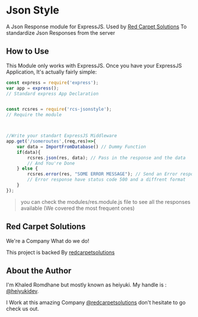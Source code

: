# Json Style

A Json Response module for ExpressJS. Used by [Red Carpet Solutions](https://github.com/redcarpetsolutions) To standardize Json Responses from the server

## How to Use

This Module only works with ExpressJS.
Once you have your ExpressJS Application,
It's actually fairly simple:

```javascript
const express = require('express');
var app = express();
// Standard express App Declaration


const rcsres = require('rcs-jsonstyle');
// Require the module



//Write your standart ExpressJS Middleware
app.get('/someroutes',(req,res)=>{
    var data = ImportFromDatabase() // Dummy Function
    if(data){
        rcsres.json(res, data); // Pass in the response and the data
        // And You're Done
    } else {
        rcsres.error(res, "SOME ERROR MESSAGE"); // Send an Error response
        // Error response have status code 500 and a diffrent format
    }
});

```

> you can check the modules/res.module.js file to see all the responses available (We covered the most frequent ones)


## Red Carpet Solutions

We're a Company What do we do!

This project is backed By [redcarpetsolutions](https://github.com/redcarpetsolutions)

## About the Author
I'm Khaled Romdhane but mostly known as heiyuki.
My handle is : [@heiyukidev](https://github.com/heiyukidev).

I Work at this amazing Company [@redcarpetsolutions](https://github.com/redcarpetsolutions) don't hesitate to go check us out.
